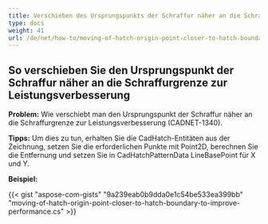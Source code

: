 ```yaml
---
title: Verschieben des Ursprungspunkts der Schraffur näher an die Schraffurgrenze zur Leistungsverbesserung
type: docs
weight: 41
url: /de/net/how-to/moving-of-hatch-origin-point-closer-to-hatch-boundary-to-improve-performance/
---
```


## **So verschieben Sie den Ursprungspunkt der Schraffur näher an die Schraffurgrenze zur Leistungsverbesserung**

**Problem:** Wie verschiebt man den Ursprungspunkt der Schraffur näher an die Schraffurgrenze zur Leistungsverbesserung (CADNET-1340).

**Tipps:** Um dies zu tun, erhalten Sie die CadHatch-Entitäten aus der Zeichnung, setzen Sie die erforderlichen Punkte mit Point2D, berechnen Sie die Entfernung und setzen Sie in CadHatchPatternData LineBasePoint für X und Y.

**Beispiel:**

{{< gist "aspose-com-gists" "9a239eab0b9dda0e1c54be533ea399bb" "moving-of-hatch-origin-point-closer-to-hatch-boundary-to-improve-performance.cs" >}}
